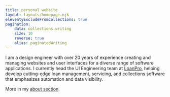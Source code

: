 ```yaml
---
title: personal website
layout: layouts/homepage.njk
eleventyExcludeFromCollections: true
pagination:
    data: collections.writing
    size: 10
    reverse: true
    alias: paginatedWriting
---
```


I am a design engineer with over 20 years of experience creating and managing websites and user interfaces for a diverse range of software applications. I currently head the UI Engineering team at <a href="https://loanpro.io">LoanPro</a>, helping develop cutting-edge loan management, servicing, and collections software that emphasizes automation and data visibility.

More in my <a href="/about/">about section</a>.